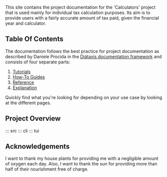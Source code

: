 This site contains the project documentation for the
'Calculators' project that is used mainly for individual
tax calculation purposes. Its aim is to provide users
with a fairly accurate amount of tax paid, given the
financial year and calculator.

## Table Of Contents

The documentation follows the best practice for
project documentation as described by Daniele Procida
in the [Diátaxis documentation framework](https://diataxis.fr/)
and consists of four separate parts:

1. [Tutorials](tutorials.md)
2. [How-To Guides](how-to-guides.md)
3. [Reference](reference.md)
4. [Explanation](explanation.md)

Quickly find what you're looking for depending on
your use case by looking at the different pages.

## Project Overview

::: src
::: cli
::: tui

## Acknowledgements
I want to thank my house plants for providing me with
a negligible amount of oxygen each day. Also, I want
to thank the sun for providing more than half of their
nourishment free of charge.
